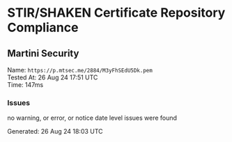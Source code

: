 # STIR/SHAKEN Certificate Repository Compliance

## Martini Security

Name: `https://p.mtsec.me/2884/M3yFhSEdU5Dk.pem`\
Tested At: 26 Aug 24 17:51 UTC\
Time: 147ms

### Issues

no warning, or error, or notice date level issues were found

Generated: 26 Aug 24 18:03 UTC